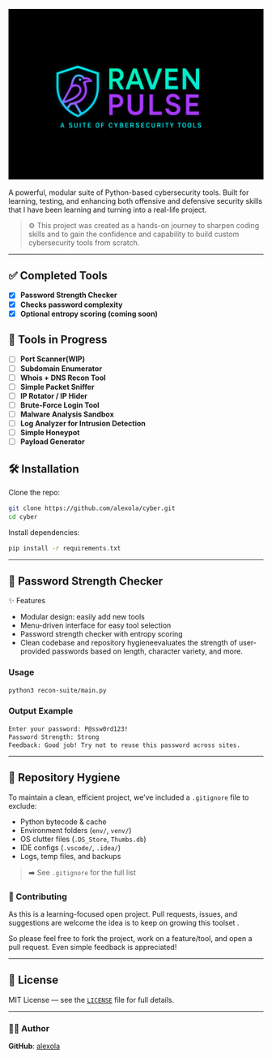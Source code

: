 ![alt text](logo.png)


A powerful, modular suite of Python-based cybersecurity tools. Built for learning, testing, and enhancing both offensive and defensive security skills that I have been learning and turning into a real-life project.


> ⚙️ This project was created as a hands-on journey to sharpen coding skills and to gain the confidence and capability to build custom cybersecurity tools from scratch.

---

## ✅ Completed Tools
  - [x] **Password Strength Checker**
  - [x] **Checks password complexity**
  - [x] **Optional entropy scoring (coming soon)**

## 🚧 Tools in Progress
- [ ] **Port Scanner(WIP)**
- [ ] **Subdomain Enumerator**
- [ ] **Whois + DNS Recon Tool**
- [ ] **Simple Packet Sniffer**
- [ ] **IP Rotator / IP Hider**
- [ ] **Brute-Force Login Tool**
- [ ] **Malware Analysis Sandbox**
- [ ] **Log Analyzer for Intrusion Detection**
- [ ] **Simple Honeypot**
- [ ] **Payload Generator**

## 🛠️ Installation

Clone the repo:

```bash
git clone https://github.com/alexola/cyber.git
cd cyber
```

Install dependencies:

```bash
pip install -r requirements.txt
```
---

## 🔐 Password Strength Checker

✨ Features

- Modular design: easily add new tools
- Menu-driven interface for easy tool selection
- Password strength checker with entropy scoring
- Clean codebase and repository hygieneevaluates the strength of user-provided passwords based on length, character variety, and more.

### Usage

```bash
python3 recon-suite/main.py
```
### Output Example

```
Enter your password: P@ssw0rd123!
Password Strength: Strong
Feedback: Good job! Try not to reuse this password across sites.
```

---

## 🧼 Repository Hygiene

To maintain a clean, efficient project, we’ve included a `.gitignore` file to exclude:

- Python bytecode & cache  
- Environment folders (`env/`, `venv/`)  
- OS clutter files (`.DS_Store`, `Thumbs.db`)  
- IDE configs (`.vscode/`, `.idea/`)  
- Logs, temp files, and backups  

> ➡️ See `.gitignore` for the full list

### 🤝 Contributing

As this is a learning-focused open project. Pull requests, issues, and suggestions are welcome the idea is to keep on growing this toolset .

So please feel free to fork the project, work on a feature/tool, and open a pull request. Even simple feedback is appreciated!

---

## 📜 License

MIT License — see the [`LICENSE`](LICENSE) file for full details.

---

### 👩‍💻 Author

**GitHub**: [alexola](https://github.com/alexola)